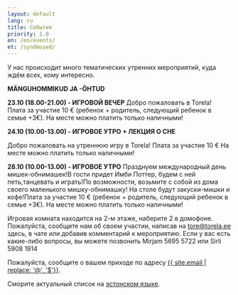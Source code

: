 ```yaml
---
layout: default
lang: ru
title: События
priority: 1.0
en: /en/events/
et: /syndmused/
---
```

У нас происходит много тематических утренних мероприятий, куда ждём всех, кому интересно.

**MÄNGUHOMMIKUD JA -ÕHTUD**


**23.10 (18.00-21.00) - ИГРОВОЙ ВЕЧЕР**
Добро пожаловать в Torela!
Плата за участие 10 € (ребенок + родитель, следующий ребенок в семье +3€).
На месте можно платить только наличными!


**24.10 (10.00-13.00) - ИГРОВОЕ УТРО + ЛЕКЦИЯ О СНЕ**

Добро пожаловать на утреннюю игру в Torela!
Плата за участие 10 €
На месте можно платить только наличными!


**28.10 (10.00-13.00) - ИГРОВОЕ УТРО**
Празднуем международный день мишек-обнимашек!В гости придет Имби Поттер, будем с ней петь,танцевать и играть!По возможности, возьмите с собой из дома своего маленького мишку-обнимашку! На столе будут закуски-мишки и кофе!Плата за участие 10 € (ребенок + родитель, следующий ребенок в семье +3€).
На месте можно платить только наличными!





Игровая комната находится на 2-м этаже, наберите 2 в домофоне. Пожалуйста, сообщите нам об своем участии, написав на tore@torela.ee здесь, в чате или добавив комментарий к мероприятию.
Если у вас есть какие-либо вопросы, вы можете позвонить  Mirjam 5695 5722 или Sirli 5908 1914

Пожалуйста, сообщите о вашем приходе по адресу [{{ site.email | replace: '@', '$'}}](mailto).

Сморите актуальный список на [эстонском языке](/syndmused/).


